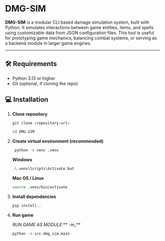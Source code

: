 # DMG-SIM
**DMG-SIM** is a modular CLI based damage simulation system, built with Python. 
It simulates interactions between game entities, items, and spells using customizable data from JSON configuration files. 
This tool is useful for prototyping game mechanics, balancing combat systems, or serving as a backend module in larger game engines.

---

## 🛠 Requirements
- Python 3.13 or higher
- Git (optional, if cloning the repo)

## 💻 Installation

1. **Clone repository**
   ```bash
   git clone <repository-url>
   ```
   ```bash
   cd DMG-SIM
   ```
2. **Create virtual environment (recommended)**
   ```bash
    python -m venv .venv
   ```
   **Windows**
   ```bash
   .\.venv\Scripts\Activate.bat
   ```
   **Mac OS / Linux**
   ```bash
   source .venv/bin/activate
   ```
3. **Install dependencies**
   ```bash
   pip install .
   ```
4. **Run game**
   
   _RUN GAME AS MODULE:_** -m_**
   ```bash
   python -m src.dmg_sim.main
   ```
